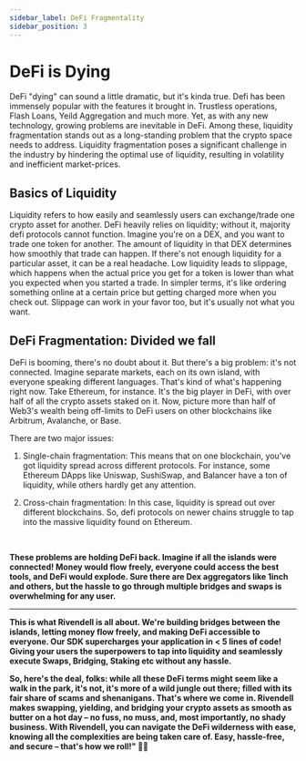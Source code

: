 ```yaml
---
sidebar_label: DeFi Fragmentality
sidebar_position: 3
---
```


# DeFi is Dying

DeFi "dying" can sound a little dramatic, but it's kinda true. Defi has been immensely popular with the features it brought in. Trustless operations, Flash Loans, Yeild Aggregation and much more. Yet, as with any new technology, growing problems are inevitable in DeFi. Among these, liquidity fragmentation stands out as a long-standing problem that the crypto space needs to address.
Liquidity fragmentation poses a significant challenge in the industry by hindering the optimal use of liquidity, resulting in volatility and inefficient market-prices.

## Basics of Liquidity
Liquidity refers to how easily and seamlessly users can exchange/trade one crypto asset for another. DeFi heavily relies on liquidity; without it, majority defi protocols cannot function. Imagine you're on a DEX, and you want to trade one token for another. The amount of liquidity in that DEX determines how smoothly that trade can happen. If there's not enough liquidity for a particular asset, it can be a real headache.
Low liquidity leads to slippage, which happens when the actual price you get for a token is lower than what you expected when you started a trade. In simpler terms, it's like ordering something online at a certain price but getting charged more when you check out. Slippage can work in your favor too, but it's usually not what you want.

## DeFi Fragmentation: Divided we fall
DeFi is booming, there's no doubt about it. But there's a big problem: it's not connected. Imagine separate markets, each on its own island, with everyone speaking different languages. That's kind of what's happening right now.
Take Ethereum, for instance. It's the big player in DeFi, with over half of all the crypto assets staked on it. Now, picture more than half of Web3's wealth being off-limits to DeFi users on other blockchains like Arbitrum, Avalanche, or Base.

There are two major issues:

1. Single-chain fragmentation: This means that on one blockchain, you've got liquidity spread across different protocols. For instance, some Ethereum DApps like Uniswap, SushiSwap, and Balancer have a ton of liquidity, while others hardly get any attention.

2. Cross-chain fragmentation: In this case, liquidity is spread out over different blockchains. So, defi protocols on newer chains struggle to tap into the massive liquidity found on Ethereum.

<br/>

**These problems are holding DeFi back. Imagine if all the islands were connected! Money would flow freely, everyone could access the best tools, and DeFi would explode. Sure there are Dex aggregators like 1inch and others, but the hassle to go through multiple bridges and swaps is overwhelming for any user.**

---

**This is what Rivendell is all about. We're building bridges between the islands, letting money flow freely, and making DeFi accessible to everyone. Our SDK supercharges your application in < 5 lines of code! Giving your users the superpowers to tap into liquidity and seamlessly execute Swaps, Bridging, Staking etc without any hassle.**

**So, here's the deal, folks: while all these DeFi terms might seem like a walk in the park, it's not, it's more of a wild jungle out there; filled with its fair share of scams and shenanigans.
That's where we come in. Rivendell makes swapping, yielding, and bridging your crypto assets as smooth as butter on a hot day – no fuss, no muss, and, most importantly, no shady business. With Rivendell, you can navigate the DeFi wilderness with ease, knowing all the complexities are being taken care of. Easy, hassle-free, and secure – that's how we roll!" 🚀✨**